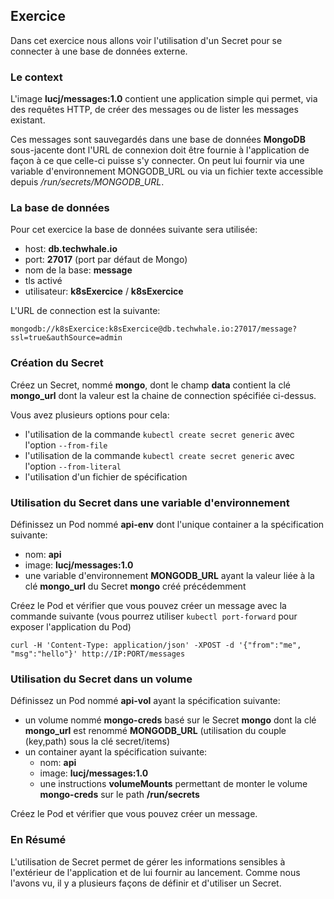 ## Exercice

Dans cet exercice nous allons voir l'utilisation d'un Secret pour se connecter à une base de données externe.

### Le context

L'image **lucj/messages:1.0** contient une application simple qui permet, via des requêtes HTTP, de créer des messages ou de lister les messages existant.

Ces messages sont sauvegardés dans une base de données **MongoDB** sous-jacente dont l'URL de connexion doit être fournie à l'application de façon à ce que celle-ci puisse s'y connecter. On peut lui fournir via une variable d'environnement MONGODB_URL ou via un fichier texte accessible depuis */run/secrets/MONGODB_URL*.

### La base de données

Pour cet exercice la base de données suivante sera utilisée:
- host: **db.techwhale.io**
- port: **27017** (port par défaut de Mongo)
- nom de la base: **message**
- tls activé
- utilisateur: **k8sExercice** / **k8sExercice**

L'URL de connection est la suivante:

```
mongodb://k8sExercice:k8sExercice@db.techwhale.io:27017/message?ssl=true&authSource=admin
```

### Création du Secret

Créez un Secret, nommé **mongo**, dont le champ **data** contient la clé **mongo_url** dont la valeur est la chaine de connection spécifiée ci-dessus.

Vous avez plusieurs options pour cela:
- l'utilisation de la commande `kubectl create secret generic` avec l'option `--from-file`
- l'utilisation de la commande `kubectl create secret generic` avec l'option `--from-literal`
- l'utilisation d'un fichier de spécification

### Utilisation du Secret dans une variable d'environnement

Définissez un Pod nommé **api-env** dont l'unique container a la spécification suivante:
- nom: **api**
- image: **lucj/messages:1.0**
- une variable d'environnement **MONGODB_URL** ayant la valeur liée à la clé **mongo_url** du Secret **mongo** créé précédemment

Créez le Pod et vérifier que vous pouvez créer un message avec la commande suivante (vous pourrez utiliser `kubectl port-forward` pour exposer l'application du Pod)

```
curl -H 'Content-Type: application/json' -XPOST -d '{"from":"me", "msg":"hello"}' http://IP:PORT/messages
```

### Utilisation du Secret dans un volume

Définissez un Pod nommé **api-vol** ayant la spécification suivante:
- un volume nommé **mongo-creds** basé sur le Secret **mongo** dont la clé **mongo_url** est renommé **MONGODB_URL** (utilisation du couple (key,path) sous la clé secret/items)
- un container ayant la spécification suivante:
  - nom: **api**
  - image: **lucj/messages:1.0**
  - une instructions **volumeMounts** permettant de monter le volume **mongo-creds** sur le path **/run/secrets**

Créez le Pod et vérifier que vous pouvez créer un message.

### En Résumé

L'utilisation de Secret permet de gérer les informations sensibles à l'extérieur de l'application et de lui fournir au lancement. Comme nous l'avons vu, il y a plusieurs façons de définir et d'utiliser un Secret.
